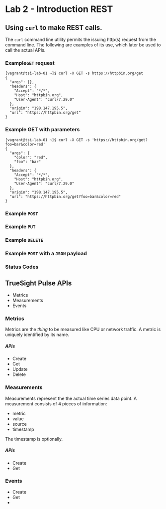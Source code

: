 Lab 2 - Introduction REST
=========================


## Using `curl` to make REST calls.

The `curl` command line utility permits the issuing http(s) request from the command line. The following are examples of its use, which later be used to call the actual APIs.


### Example`GET` request
```
[vagrant@tsi-lab-01 ~]$ curl -X GET -s https://httpbin.org/get 
{
  "args": {}, 
  "headers": {
    "Accept": "*/*", 
    "Host": "httpbin.org", 
    "User-Agent": "curl/7.29.0"
  }, 
  "origin": "198.147.195.5", 
  "url": "https://httpbin.org/get"
}
```

### Example GET with parameters
```
[vagrant@tsi-lab-01 ~]$ curl -X GET -s 'https://httpbin.org/get?foo=bar&color=red'
{
  "args": {
    "color": "red", 
    "foo": "bar"
  }, 
  "headers": {
    "Accept": "*/*", 
    "Host": "httpbin.org", 
    "User-Agent": "curl/7.29.0"
  }, 
  "origin": "198.147.195.5", 
  "url": "https://httpbin.org/get?foo=bar&color=red"
}
```

### Example `POST`



### Example `PUT`


### Example `DELETE`


### Example `POST` with a `JSON` payload


### Status Codes


## TrueSight Pulse APIs

- Metrics
- Measurements
- Events

### Metrics

Metrics are the _thing_ to be measured like CPU or network traffic. A metric is uniquely identified by its name.


##### APIs
- Create
- Get
- Update
- Delete

### Measurements

Measurements represent the the actual time series data point. A measurement consists of 4 pieces of information:

- metric
- value
- source
- timestamp

The timestamp is optionally.

##### APIs

- Create
- Get

### Events

- Create
- Get
- 
